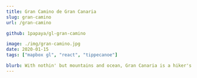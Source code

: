 ```yaml
---
title: Gran Camino de Gran Canaria
slug: gran-camino
url: /gran-camino

github: 1papaya/gl-gran-camino

image: ./img/gran-camino.jpg
date: 2020-01-15
tags: ["mapbox gl", "react", "tippecanoe"]

blurb: With nothin' but mountains and ocean, Gran Canaria is a hiker's paradise. For a work exchange project, I mapped a novel long-distance hiking trail, the Gran Camino de Gran Canaria, for a network of hostels throughout the island, and created an interactive map to showcase the route.
---
```

